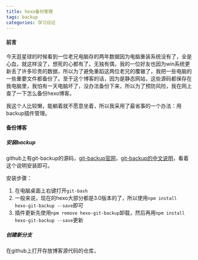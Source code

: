 ```yaml
---
title: hexo备份管理
tags: backup
categories: 学习日记
---
```


#### 前言
今天逛星球的时候看到一位老兄电脑存的两年数据因为电脑重装系统没有了，全是心血，就这样没了，想死的心都有了。无独有偶，我的一位好友也因为win系统更新丢了许多珍贵的数据，所以为了避免重蹈这两位老兄的覆辙了，我把一些电脑的一些重要文件都备份了。至于这个博客的话，因为是静态网站，这些源码都保存在我电脑里，我怕有一天电脑坏了，没办法备份下来，所以为了预防风险，我在网上查了一下怎么备份hexo博客。

我这个人比较懒，能躺着就不愿意坐着，所以我采用了最省事的一个办法：用backup插件管理。

#### 备份博客
##### 安装backup
github上有git-backup的源码，[git-backup官网](https://github.com/coneycode/hexo-git-backup)，[git-backup的中文说明](https://github.com/coneycode/hexo-git-backup/wiki/%E4%B8%AD%E6%96%87%E8%AF%B4%E6%98%8E-zh_CN)，看着这个说明安装即可。

安装步骤：
1. 在电脑桌面上右键打开`git-bash`
2. 一般来说，现在的hexo大部分都是3.0版本的了，所以使用`npm install hexo-git-backup --save`即可
3. 插件更新先使用`npm remove hexo-git-backup`卸载，然后再用`npm install hexo-git-backup --save`更新

##### 创建新分支
在github上打开存放博客源代码的仓库，
